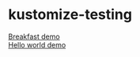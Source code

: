 # kustomize-testing

[Breakfast demo](https://github.com/MosheBlumbergX/kustomize/blob/master/examples/breakfast.md)  
[Hello world demo](https://github.com/MosheBlumbergX/kustomize/tree/master/examples/helloWorld)

